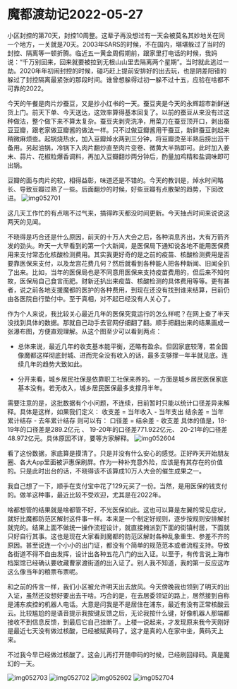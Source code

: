 # 魔都渡劫记2022-05-27

小区封控的第70天，封控10周整。这辈子再没想过有一天会被莫名其妙地关在同一个地方，一关就是70天。2003年SARS的时候，不在国内，堪堪躲过了当时的封控、隔离等一顿折腾。临近五一黄金周假期前，跟家里打电话的时候，我妈说：“千万别回来，回来就要被拉到无根山山里去隔离两个星期”。当时就此逃过一劫。2020年年初闹封控的时候，碰巧赶上提前安排好的出去玩，也是阴差阳错的躲过了封控隔离最紧张的那段时间。谁曾想躲得过初一躲不过十五，应验在啥都不可靠的2022。

今天的午餐是肉片炒蚕豆，又是抄小红书的一天。蚕豆夹是今天的永辉超市新鲜送货上门。前天下单、今天送达，这效率算得基本回复了。以前的蚕豆从来没有过这种做法，整个做下来不算太复杂。蚕豆夹剥壳洗净，用菜刀在蚕豆顶开口，剥出蚕豆豆瓣，跟老家做豆瓣酱的做法一样。只不过做豆瓣酱用干蚕豆，新鲜蚕豆剥起来稍微麻烦些。起锅烧热水，加入豆瓣焯水两到三分钟，将豆瓣烫至半熟后捞出沥干备用。另起油锅，冷锅下入肉片翻炒直至肉片变卷、微黄大半熟即可。此时加入姜末、蒜片、花椒粒爆香调料，再加入豆瓣翻炒两分钟后，酌量加鸡精和盐调味即可出锅。

豆瓣的面与肉片的软，相得益彰，味道还是不错的。今天的教训是，焯水时间略长、导致豆瓣过熟了一些。后面翻炒的时候，好些豆瓣有点散架的趋势，下回改进。
<img decoding="async" src="https://i0.wp.com/s2.loli.net/2022/05/27/MkwDNLam9R1YQOJ.jpg?w=640&#038;ssl=1" alt="img052701" data-recalc-dims="1" />

这几天工作忙的有点喘不过气来，搞得昨天都没时间更新。今天抽点时间来说说这两天的见闻。

不晓得是巧合还是什么原因，前天的十万人大会之后，各种消息齐出，大有万箭齐发的劲头。昨天一大早看到的第一个大新闻，是医保局下通知说各地不能用医保费用来支付常态化核酸检测费用。其实我更好奇的是之前的疫苗、核酸检测费用是否要靠医保来支付，以及龙宫花费几何？然后就看到各种能人把各种新闻、旧闻全扒了出来。比如，当年的医保局也是不同意用医保来支持疫苗费用的，但后来不知何故，医保局自己食言而肥。财新还扒出来疫苗、核酸检测的具体费用等等。更有甚者，说之前各地支援魔都的医护的各种费用，到现在还没有找到谁来结算，目前仍由各医院自行垫付中。至于真相，对不起已经没有人关心了。

作为个人来说，我比较关心最近几年的医保究竟运行的怎么样呢？在网上查了半天没找到具体的数据。那就自己动手去官网仔细翻了翻。顺手把翻出来的结果画成一张瀑布图，方便直观理解。从这个图至少可以看到两点：

  * 总体来说，最近几年的收支基本能平衡，还略有盈余。但因家底较薄，若全国像魔都这样彻底封城、进而完全没有收入的话，最多支够撑一年半就见底。连续几年的趋势大致如此。

  * 分开来看，城乡居民社保是依靠职工社保来养的。一方面是城乡居民医保家底基本没有。若无收入，城乡居民医保最多支撑月半年。

需要注意的是，这批数据有个小问题，不连续，目前暂时只能以统计口径差异来解释。具体是这样，如果我们定义：
收支差 = 当年收入 - 当年支出
结余差 = 当年累计结存 - 去年累计结存
则可以有：
口径差 = 结余差 - 收支差
具体的值是，18-19年的口径差是289.2亿元 、 19-20年的口径差771.922亿元、 20-21年的口径差48.972亿元。具体原因不详，要等方家解释。
<img decoding="async" src="https://i0.wp.com/s2.loli.net/2022/05/27/ecf8QvJk3DFWIBw.jpg?w=640&#038;ssl=1" alt="img052604" data-recalc-dims="1" />

看了这份数据，家底算是摸清了。只是并没有什么安心的感觉。正好昨天开始朋友圈、各大App里面被沪惠保刷屏。作为一种补充意外险，应该是有其存在的价值的。只是此时出台的话，不晓得该不该算成10万人大会的催生成果之一。

我自己想了一下，顺手在支付宝中花了129元买了一份。当然，是用医保的钱支付的。做羊这种事，最近比较不受欢迎，尤其是在2022年。

啥都想管的结果就是啥都管不好，不光医保如此。这也可以算是左翼的常见症状，就好比魔都防范区解封这件事一样。本来是一个制定好规则，逐步按规则安排解封就完的。结果上面不做统一操作流程设计，就直接摊派到下面的街镇村居，下面就只好自行其事。这也是现在大家看到魔都的防范区解封各种乱象重生、参差不齐的原因。甚至说连一个小小的出门证，都没有个简单的规范范本或者流程支持。导致各街道不得不自由发挥，设计出各种五花八门的出入证。以至于，有传言说上海市档案馆已经确认要收藏曹家渡街道的出入证了。别人我不知道，我的第一反应这咋这么像当年的粮票布票呢。

和之前的传言一样，我们小区被允许明天出去放风。今天傍晚我也领到了明天的出入证，虽然还没想好要出去干啥。巧合的是，在去居委领证的路上，居然接到自称是浦东疾控的机器人电话。大意是问我是不是居住在浦东，最近有没有正常核酸云云。比较尴尬的是语音提示我按键反馈之后，无论我按什么键，好像机器人那端都接收不到信息反馈，到最后它自己挂断了。上楼一说起来，才发现原来我今天刚好是最近七天没有做过核酸，已经被赋黄码了。这才是真的人在家中坐，黄码天上来。

不过我今早已经做过核酸了。这会儿再打开随申码的时候，已经刷回绿码。真是魔幻的一天。

<img decoding="async" src="https://i0.wp.com/s2.loli.net/2022/05/27/XxM3wih671vyDRj.jpg?w=640&#038;ssl=1" alt="img052703" data-recalc-dims="1" />
<img decoding="async" src="https://i0.wp.com/s2.loli.net/2022/05/27/k5OCRGIL78lzVqu.jpg?w=640&#038;ssl=1" alt="img052702" data-recalc-dims="1" />
<img decoding="async" src="https://i0.wp.com/s2.loli.net/2022/05/27/lzSy4obcL8tGx6H.jpg?w=640&#038;ssl=1" alt="img052602" data-recalc-dims="1" />
<img decoding="async" src="https://i0.wp.com/s2.loli.net/2022/05/27/RIWHN3ux9hM1sw5.jpg?w=640&#038;ssl=1" alt="img052704" data-recalc-dims="1" />

